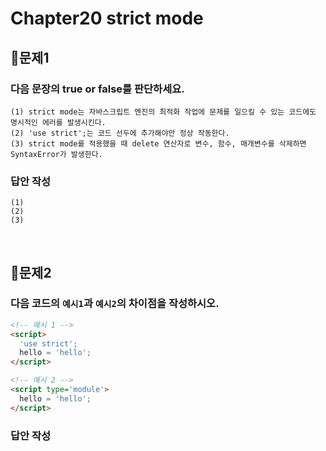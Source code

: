 # Chapter20 strict mode
## 📌문제1
### 다음 문장의 true or false를 판단하세요.
```
(1) strict mode는 자바스크립트 엔진의 최적화 작업에 문제를 일으킬 수 있는 코드에도 명시적인 에러를 발생시킨다.
(2) 'use strict';는 코드 선두에 추가해야만 정상 작동한다.
(3) strict mode를 적용했을 때 delete 연산자로 변수, 함수, 매개변수를 삭제하면 SyntaxError가 발생한다.
```
### 답안 작성
```
(1) 
(2) 
(3) 
```

<br>

## 📌문제2
### 다음 코드의 `예시1`과 `예시2`의 차이점을 작성하시오.
```html
<!-- 예시 1 -->
<script>
  'use strict';
  hello = 'hello';
</script>

<!-- 예시 2 -->
<script type='module'>
  hello = 'hello';
</script>
```
### 답안 작성
```
```

<br>
